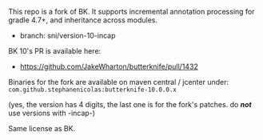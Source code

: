 This repo is a fork of BK. It supports incremental annotation processing for gradle 4.7+, and inheritance across modules.
* branch: sni/version-10-incap

BK 10's PR is available here:
* https://github.com/JakeWharton/butterknife/pull/1432

Binaries for the fork are available on maven central / jcenter under:
`com.github.stephanenicolas:butterknife-10.0.0.x`

(yes, the version has 4 digits, the last one is for the fork's patches. do ***not*** use versions with -incap-)

Same license as BK.
